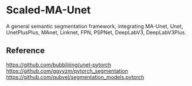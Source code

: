 # Scaled-MA-Unet
A general semantic segmentation framework, integrating MA-Unet, Unet, UnetPlusPlus, MAnet, Linknet, FPN, PSPNet, DeepLabV3, DeepLabV3Plus.


Reference
------------------------
https://github.com/bubbliiiing/unet-pytorch  <br>
https://github.com/ggyyzm/pytorch_segmentation  <br>
https://github.com/qubvel/segmentation_models.pytorch  <br>
